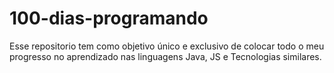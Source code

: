 # 100-dias-programando
Esse repositorio tem como objetivo único e exclusivo de colocar todo o meu progresso no aprendizado nas linguagens Java, JS  e Tecnologias similares.